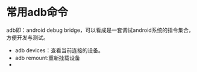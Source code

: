 # 常用adb命令

adb即：android debug bridge，可以看成是一套调试android系统的指令集合，方便开发与测试。

- adb devices：查看当前连接的设备。
- adb remount:重新挂载设备
- 